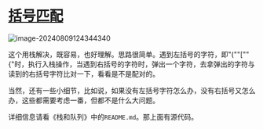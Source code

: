 # [括号匹配](https://leetcode.cn/problems/valid-parentheses/description/)

![image-20240809124344340](https://md-wind.oss-cn-nanjing.aliyuncs.com/md/202408091243592.png)

这个用栈解决，既容易，也好理解。思路很简单。遇到左括号的字符，即"(""[""{"时，执行入栈操作，当遇到右括号的字符时，弹出一个字符，去拿弹出的字符与读到的右括号字符比对一下，看看是不是配对的。

当然，还有一些小细节，比如说，如果没有左括号字符怎么办，没有右括号又怎么办，这些都需要考虑一番，但都不是什么大问题。

详细信息请看《栈和队列》中的`README.md`。那上面有源代码。
